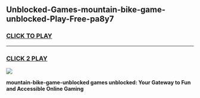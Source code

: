 
## Unblocked-Games-mountain-bike-game-unblocked-Play-Free-pa8y7
<h3>
<a href="https://premium76.site?title=mountain-bike-game-unblocked&ref=17A">CLICK TO PLAY</a></h3>
<hr>

<h3>
<a href="https://premium76.site?title=mountain-bike-game-unblocked&ref=17A">CLICK 2 PLAY</a>
  
</h3>

<a href="https://premium76.site?title=mountain-bike-game-unblocked&ref=17A"><img src="https://clearcache.store/games.png"></a>


**mountain-bike-game-unblocked games unblocked: Your Gateway to Fun and Accessible Online Gaming**

